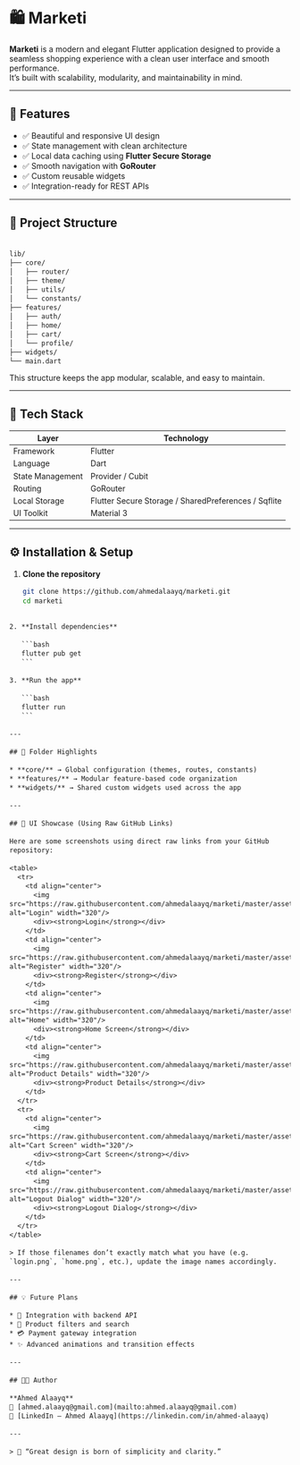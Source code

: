 # 🛍️ Marketi

**Marketi** is a modern and elegant Flutter application designed to provide a seamless shopping experience with a clean user interface and smooth performance.  
It’s built with scalability, modularity, and maintainability in mind.

---

## 🚀 Features

- ✅ Beautiful and responsive UI design  
- ✅ State management with clean architecture  
- ✅ Local data caching using **Flutter Secure Storage**  
- ✅ Smooth navigation with **GoRouter**  
- ✅ Custom reusable widgets  
- ✅ Integration-ready for REST APIs  

---

## 🧩 Project Structure

```

lib/
├── core/
│   ├── router/
│   ├── theme/
│   ├── utils/
│   └── constants/
├── features/
│   ├── auth/
│   ├── home/
│   ├── cart/
│   └── profile/
├── widgets/
└── main.dart

````

This structure keeps the app modular, scalable, and easy to maintain.

---

## 🧠 Tech Stack

| Layer | Technology |
|-------|------------|
| Framework        | Flutter |
| Language         | Dart |
| State Management | Provider / Cubit |
| Routing          | GoRouter |
| Local Storage    | Flutter Secure Storage / SharedPreferences / Sqflite |
| UI Toolkit       | Material 3 |

---

## ⚙️ Installation & Setup

1. **Clone the repository**  
   ```bash
   git clone https://github.com/ahmedalaayq/marketi.git
   cd marketi
````

2. **Install dependencies**

   ```bash
   flutter pub get
   ```

3. **Run the app**

   ```bash
   flutter run
   ```

---

## 🧪 Folder Highlights

* **core/** → Global configuration (themes, routes, constants)
* **features/** → Modular feature-based code organization
* **widgets/** → Shared custom widgets used across the app

---

## 🎨 UI Showcase (Using Raw GitHub Links)

Here are some screenshots using direct raw links from your GitHub repository:

<table>
  <tr>
    <td align="center">
      <img src="https://raw.githubusercontent.com/ahmedalaayq/marketi/master/assets/screenshots/login.png" alt="Login" width="320"/>
      <div><strong>Login</strong></div>
    </td>
    <td align="center">
      <img src="https://raw.githubusercontent.com/ahmedalaayq/marketi/master/assets/screenshots/register.png" alt="Register" width="320"/>
      <div><strong>Register</strong></div>
    </td>
    <td align="center">
      <img src="https://raw.githubusercontent.com/ahmedalaayq/marketi/master/assets/screenshots/home.png" alt="Home" width="320"/>
      <div><strong>Home Screen</strong></div>
    </td>
    <td align="center">
      <img src="https://raw.githubusercontent.com/ahmedalaayq/marketi/master/assets/screenshots/details.png" alt="Product Details" width="320"/>
      <div><strong>Product Details</strong></div>
    </td>
  </tr>
  <tr>
    <td align="center">
      <img src="https://raw.githubusercontent.com/ahmedalaayq/marketi/master/assets/screenshots/cart.png" alt="Cart Screen" width="320"/>
      <div><strong>Cart Screen</strong></div>
    </td>
    <td align="center">
      <img src="https://raw.githubusercontent.com/ahmedalaayq/marketi/master/assets/screenshots/logout.png" alt="Logout Dialog" width="320"/>
      <div><strong>Logout Dialog</strong></div>
    </td>
  </tr>
</table>

> If those filenames don’t exactly match what you have (e.g. `login.png`, `home.png`, etc.), update the image names accordingly.

---

## 💡 Future Plans

* 🔗 Integration with backend API
* 🧭 Product filters and search
* 💳 Payment gateway integration
* ✨ Advanced animations and transition effects

---

## 👨‍💻 Author

**Ahmed Alaayq**
📧 [ahmed.alaayq@gmail.com](mailto:ahmed.alaayq@gmail.com)
💼 [LinkedIn – Ahmed Alaayq](https://linkedin.com/in/ahmed-alaayq)

---

> 🧠 “Great design is born of simplicity and clarity.”